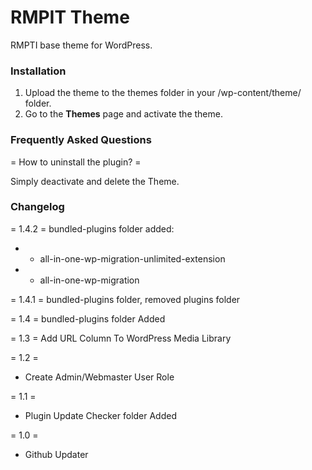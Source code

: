 RMPIT Theme
=================

RMPTI base theme for WordPress. 

### Installation
1. Upload the theme to the themes folder in your /wp-content/theme/ folder.
2. Go to the **Themes** page and activate the theme.


### Frequently Asked Questions
= How to uninstall the plugin? =
 
Simply deactivate and delete the Theme. 

### Changelog

= 1.4.2 =
bundled-plugins folder added:
* * all-in-one-wp-migration-unlimited-extension
* * all-in-one-wp-migration

= 1.4.1 =
bundled-plugins folder, removed plugins folder

= 1.4 =
bundled-plugins folder Added

= 1.3 =
Add URL Column To WordPress Media Library

= 1.2 =
* Create Admin/Webmaster User Role

= 1.1 =
* Plugin Update Checker folder Added

= 1.0 =
* Github Updater

